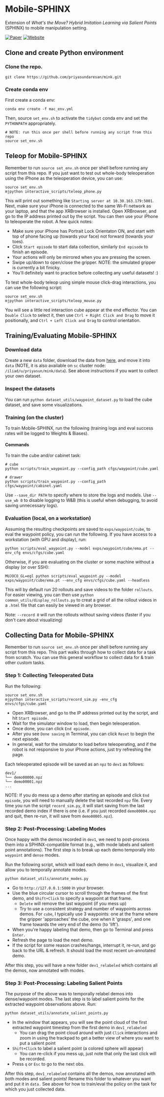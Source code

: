 # Mobile-SPHINX

Extension of _What's the Move? Hybrid Imitation Learning via Salient Points_ (SPHINX) to mobile manipulation setting.

[![Paper](https://img.shields.io/badge/Paper-%20%F0%9F%93%84-blue)](https://sphinx-manip.github.io/assets/sphinx.pdf)
[![Website](https://img.shields.io/badge/Website-%F0%9F%8C%90-orange)](https://sphinx-manip.github.io/)

## Clone and create Python environment

### Clone the repo.
```shell
git clone https://github.com/priyasundaresan/mink.git
```

### Create conda env

First create a conda env:
```shell
conda env create -f mac_env.yml  
```

Then, source `set_env.sh` to activate the `tidybot` conda env and set the `PYTHONPATH` appropriately.

```shell
# NOTE: run this once per shell before running any script from this repo
source set_env.sh
```

## Teleop for Mobile-SPHINX
Remember to run `source set_env.sh`  once per shell before running any script from this repo.
If you just want to test out whole-body teleoperation using the iPhone as the teleoperation device, you can use:
```shell
source set_env.sh
mjpython interactive_scripts/teleop_phone.py
```
This will print out something like `Starting server at 10.30.163.179:5001`. Next, make sure your iPhone is connected to the same Wi-Fi network as your laptop, and that the app XRBrowser is installed. Open XRBrowser, and go to the IP address printed out by the script. You can then use your iPhone to teleoperate the robot. A few quick notes:
* Make sure your iPhone has Portrait Lock Orientaton ON, and start with top of phone facing up (towards your face) not forward (towards your toes).
* Click `Start episode` to start data collection, similarly `End episode` to finish an episode.
* Your actions will only be mirrored when you are pressing the screen.
* Swipe up/down to open/close the gripper. NOTE: the simulated gripper is currently a bit finicky.
* You'll definitely want to practice before collecting any useful datasets! :)

To test whole-body teleop using simple mouse click-drag interactions, you can use the following script:
```shell
source set_env.sh
mjpython interactive_scripts/teleop_mouse.py
```
You will see a little red interaction cube appear at the end effector.
You can `Double Click` to select it, then use `Ctrl + Right Click and Drag` to move it positionally, and `Ctrl + Left Click and Drag` to control orientation.

## Training/Evaluating Mobile-SPHINX

### Download data

Create a new `data` folder, download the data from [here](https://drive.google.com/drive/folders/1rzkMgkKm2slidJ2iLmBpVReOenwWI-uq?usp=sharing), and move it into `data` (NOTE, it is also available on `sc` cluster node: `/iliad/u/priyasun/mink/data`). See above instructions if you want to collect your own dataset.

### Inspect the datasets
You can run `python dataset_utils/waypoint_dataset.py` to load the cube dataset, and save some visualizations.

### Training (on the cluster)

To train Mobile-SPHINX, run the following (training logs and eval success rates will be logged to Weights & Biases).

#### Commands

To train the cube and/or cabinet task:
```shell
# cube
python scripts/train_waypoint.py --config_path cfgs/waypoint/cube.yaml

# drawer
python scripts/train_waypoint.py --config_path cfgs/waypoint/cabinet.yaml
```

Use `--save_dir PATH` to specify where to store the logs and models.
Use `--use_wb 0` to disable logging to W&B (this is useful when debugging, to avoid saving unnecessary logs).

### Evaluation (local, on a workstation)
Assuming the resulting checkpoints are saved to `exps/waypoint/cube`, to eval the waypoint policy, you can run the following.
If you have access to a workstation (with GPU and display), run:
```shell
python scripts/eval_waypoint.py --model exps/waypoint/cube/ema.pt --env_cfg envs/cfgs/cube.yaml 
```
Otherwise, if you are evaluating on the cluster or some machine without a display (or over SSH):
```shell
MUJOCO_GL=egl python scripts/eval_waypoint.py --model exps/waypoint/cube/ema.pt --env_cfg envs/cfgs/cube.yaml --headless 
```
This will by default run 20 rollouts and save videos to the folder `rollouts`. For easier viewing, you can then use `python common_utils/display_rollouts.py` to creat a grid of all the rollout videos in a `.html` file that can easily be viewed in any browser.

Note:
`--record 0` will run the rollouts without saving videos (faster if you don't care about visualizing)

## Collecting Data for Mobile-SPHINX
Remember to run `source set_env.sh`  once per shell before running any script from this repo.
This part walks through how to collect data for a task from scratch. You can use this general workflow to collect data for & train other custom tasks.

### Step 1: Collecting Teleoperated Data
Run the following:
```shell
source set_env.sh
mjpython interactive_scripts/record_sim.py -env_cfg envs/cfgs/cube.yaml
```
* Open XRBrowser, and go to the IP address printed out by the script, and hit `Start episode.`
* Wait for the simulator window to load, then begin teleoperation.
* Once done, you can click `End episode.`
* After you see `Done saving` in Terminal, you can click `Reset` to begin the next episode.
* In general, wait for the simulator to load before teleoperating, and if the robot is not responsive to your iPhone actions, just try refreshing the page. 

Each teleoperated episode will be saved as an `npz` to `dev1` as follows:
```
dev1/
└── demo00000.npz
└── demo00001.npz
...

```
NOTE: If you do mess up a demo after starting an episode and click `End episode`, you will need to manually delete the last recorded `npz` file. Every time you run the script `record_sim.py`, it will start saving from the last recorded demo index if there is one (i.e. if you just recorded `demo00004.npz` and quit, then re-run, it will save from `demo00005.npz`).

### Step 2: Post-Processing: Labeling Modes
Once happy with the demos recorded in `dev1`, we need to post-process them into a SPHINX-compatible format (e.g., with mode labels and salient point annotations).
The first step is to break up each demo temporally into `waypoint` and `dense` modes.

Run the following script, which will load each demo in `dev1`, visualize it, and allow you to temporally annotate modes.
```shell
python dataset_utils/annotate_modes.py
```
* Go to `http://127.0.0.1:5000` in your browser.
* Use the blue circular cursor to scroll through the frames of the first demo, and `Shift+Click` to specify a waypoint at that frame.
  * `Delete` will remove the last waypoint (if you mess up)
  * Try to use a consistent strategy and number of waypoints across demos. For `cube`, I typically use 3 waypoints: one at the frame where the gripper 'approaches' the cube, one when it 'grasps', and one frame towards the very end of the demo (to 'lift').
* When you're happy labeling that demo, then go to Terminal and press `Enter.`
* Refresh the page to load the next demo.
* If the script for some reason crashes/hangs, interrupt it, re-run, and go back to the URL & refresh. It should load the most recent un-annotated demo.

After this step, you will have a new folder `dev1_relabeled` which contains all the demos, now annotated with modes.

### Step 3: Post-Processing: Labeling Salient Points
The purpose of the above was to temporally relabel demos into dense/waypoint modes.
The last step is to label salient points for the extracted waypoint observations above.
Run:
```shell
python dataset_utils/annotate_salient_points.py
```
* In the window that appears, you will see the point cloud of the first extracted waypoint timestep from the first demo in `dev1_relabeled`
  * You can drag the point cloud around with just `Click` interactions and zoom in using the trackpad to get a better view of where you want to put a salient point
* `Shift+Click` to label a salient point (a colored sphere will appear)
  * You can re-click if you mess up, just note that only the last click will be recorded.
* Press `q` or `Esc` to go to the next obs.  

After this step, `dev1_relabeled` contains all the demos, now annotated with both modes and salient points!
Rename this folder to whatever you want and put it in `data.` See above for how to train/eval the policy on the task for which you just collected data.
